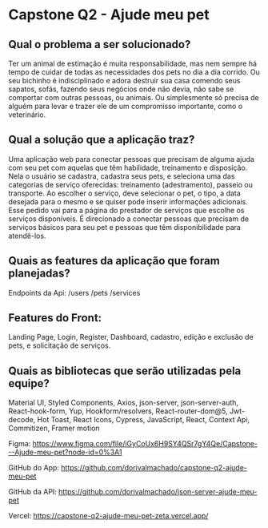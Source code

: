 # Capstone Q2 - Ajude meu pet

## Qual o problema a ser solucionado?

Ter um animal de estimação é muita responsabilidade, mas nem sempre há tempo de cuidar de todas as necessidades dos pets no dia a dia corrido. Ou seu bichinho é indisciplinado e adora destruir sua casa comendo seus sapatos, sofás, fazendo seus negócios onde não devia, não sabe se comportar com outras pessoas, ou animais. Ou simplesmente só precisa de alguém para levar e trazer ele de um compromisso importante, como o veterinário. 


## Qual a solução que a aplicação traz?

Uma aplicação web para conectar pessoas que precisam de alguma ajuda com seu pet com aquelas que têm habilidade, treinamento e disposição. Nela o usuário se cadastra, cadastra seus pets, e seleciona uma das categorias de serviço oferecidas: treinamento (adestramento), passeio ou transporte. 
Ao escolher o serviço, deve selecionar o pet, o tipo, a data desejada para o mesmo e se quiser pode inserir informações adicionais. Esse pedido vai para a página do prestador de serviços que escolhe os serviços disponíveis. É direcionado a conectar pessoas que precisam de serviços básicos para seu pet e pessoas que têm disponibilidade para atendê-los. 
  

## Quais as features da aplicação que foram planejadas?

Endpoints da Api:
/users
/pets
/services

## Features do Front:
Landing Page, Login, Register, Dashboard, cadastro, edição e exclusão de pets, e solicitação de serviços.


## Quais as bibliotecas que serão utilizadas pela equipe?
Material UI, Styled Components, Axios, json-server, json-server-auth, React-hook-form, Yup, Hookform/resolvers, React-router-dom@5, Jwt-decode, Hot Toast, React Icons, Cypress, JavaScript, React, Context Api, Commitizen, Framer motion

Figma:
https://www.figma.com/file/iGyCoUx6H9SY4QSr7gY4Qe/Capstone---Ajude-meu-pet?node-id=0%3A1 

GitHub do App:
https://github.com/dorivalmachado/capstone-q2-ajude-meu-pet

GitHub da API:
https://github.com/dorivalmachado/json-server-ajude-meu-pet

Vercel:
https://capstone-q2-ajude-meu-pet-zeta.vercel.app/ 

